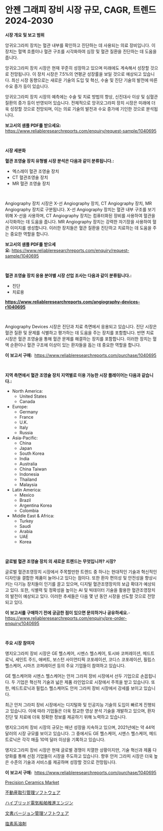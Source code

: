 <p><h1>안젠 그래피 장비 시장 규모, CAGR, 트렌드 2024-2030</h1></p><p><strong>시장 개요 및 보고 범위</strong></p>
<p><p>앙귀오그라피 장치는 혈관 내부를 확인하고 진단하는 데 사용되는 의료 장비입니다. 이 장치는 혈액 흐름이나 혈관 구조를 시각화하여 심장 및 혈관 질환을 진단하는 데 도움을 줍니다.</p><p>앙귀오그라피 장치 시장은 현재 꾸준히 성장하고 있으며 미래에도 계속해서 성장할 것으로 전망됩니다. 이 장치 시장은 7.5%의 연평균 성장률을 보일 것으로 예상되고 있습니다. 최신 시장 동향으로는 새로운 기술의 도입 및 혁신, 수술 및 진단 기술의 발전에 따른 수요 증가 등이 있습니다.</p><p>앙귀오그라피 장치 시장의 예측에는 수술 및 치료 방법의 향상, 신진대사 이상 및 심혈관 질환의 증가 등이 반영되어 있습니다. 전체적으로 앙귀오그라피 장치 시장은 미래에 더욱 성장할 것으로 전망되며, 이는 의료 기술의 발전과 수요 증가에 기인한 것으로 분석됩니다.</p></p>
<p><strong>보고서의 샘플 PDF를 받으세요:</strong> <a href="https://www.reliableresearchreports.com/enquiry/request-sample/1040695">https://www.reliableresearchreports.com/enquiry/request-sample/1040695</a></p>
<p>&nbsp;</p>
<p><strong>시장 세분화</strong></p>
<p><strong>혈관 조영술 장치 유형별 시장 분석은 다음과 같이 분류됩니다.:</strong></p>
<p><ul><li>엑스레이 혈관 조영술 장치</li><li>CT 혈관조영술 장치</li><li>MR 혈관 조영술 장치</li></ul></p>
<p>&nbsp;</p>
<p><p>Angiography 장치 시장은 X-선 Angiography 장치, CT Angiography 장치, MR Angiography 장치로 구분됩니다. X-선 Angiography 장치는 혈관 내부 구조를 보기 위해 X-선을 사용하며, CT Angiography 장치는 컴퓨터화된 장비를 사용하여 혈관을 시각화하는 데 도움을 줍니다. MR Angiography 장치는 강력한 자기장을 사용하여 혈관 이미지를 생성합니다. 이러한 장치들은 혈관 질환을 진단하고 치료하는 데 도움을 주는 중요한 역할을 합니다.</p></p>
<p><strong>보고서의 샘플 PDF를 받으세요:</strong>&nbsp;<a href="https://www.reliableresearchreports.com/enquiry/request-sample/1040695">https://www.reliableresearchreports.com/enquiry/request-sample/1040695</a></p>
<p>&nbsp;</p>
<p><strong> 혈관 조영술 장치 응용 분야별 시장 산업 조사는 다음과 같이 분류됩니다.:</strong></p>
<p><ul><li>진단</li><li>치료용</li></ul></p>
<p><strong><a href="https://www.reliableresearchreports.com/angiography-devices-r1040695">https://www.reliableresearchreports.com/angiography-devices-r1040695</a></strong></p>
<p>&nbsp;</p>
<p><p>Angiography Devices 시장은 진단과 치료 측면에서 응용되고 있습니다. 진단 시장은 혈관 질환 및 문제를 식별하고 평가하는 데 도움을 주는 장치를 포함합니다. 반면 치료 시장은 혈관 조영술을 통해 혈관 문제를 해결하는 장치를 포함합니다. 이러한 장치는 혈액 순환이나 혈관 구조에 이상이 있는 환자들을 돕는 데 중요한 역할을 합니다.</p></p>
<p><strong>이 보고서 구매:</strong>&nbsp; <a href="https://www.reliableresearchreports.com/purchase/1040695">https://www.reliableresearchreports.com/purchase/1040695</a></p>
<p>&nbsp;</p>
<p><strong>지역 측면에서 혈관 조영술 장치 지역별로 이용 가능한 시장 플레이어는 다음과 같습니다.:</strong></p>
<p><ul>
    <li>
        North America:
        <ul>
            <li>United States</li>
            <li>Canada</li>
        </ul>
    </li>
    <li>
        Europe:
        <ul>
            <li>Germany</li>
            <li>France</li>
            <li>U.K.</li>
            <li>Italy</li>
            <li>Russia</li>
        </ul>
    </li>
    <li>
        Asia-Pacific:
        <ul>
            <li>China</li>
            <li>Japan</li>
            <li>South Korea</li>
            <li>India</li>
            <li>Australia</li>
            <li>China Taiwan</li>
            <li>Indonesia</li>
            <li>Thailand</li>
            <li>Malaysia</li>
        </ul>
    </li>
    <li>
        Latin America:
        <ul>
            <li>Mexico</li>
            <li>Brazil</li>
            <li>Argentina Korea</li>
            <li>Colombia</li>
        </ul>
    </li>
    <li>
        Middle East & Africa:
        <ul>
            <li>Turkey</li>
            <li>Saudi</li>
            <li>Arabia</li>
            <li>UAE</li>
            <li>Korea</li>
        </ul>
    </li>
    </ul></p>
<p>&nbsp;</p>
<p><strong>글로벌 혈관 조영술 장치 의 새로운 트렌드는 무엇입니까? 시장?</strong></p>
<p><p>글로벌 혈관조영장치 시장에서 주목할만한 트렌드 중 하나는 현대적인 기술과 혁신적인 디자인을 결합한 제품이 늘어나고 있다는 점이다. 또한 환자 편의성 및 안전성을 향상시키는 다기능 장치들이 인기를 끌고 있으며, 디지털 혈관조영장치의 보급 확대가 예상되고 있다. 또한, 식별력 및 정확성을 높이는 AI 및 빅데이터 기술을 활용한 혈관조영장치의 발전이 예상되고 있다. 이러한 추세들은 다음 몇 년 동안 시장을 선도할 것으로 전망되고 있다.</p></p>
<p><strong>이 보고서를 구매하기 전에 궁금한 점이 있으면 문의하거나 공유하세요.</strong>- <a href="https://www.reliableresearchreports.com/enquiry/pre-order-enquiry/1040695">https://www.reliableresearchreports.com/enquiry/pre-order-enquiry/1040695</a></p>
<p>&nbsp;</p>
<p><strong>주요 시장 참여자</strong></p>
<p><p>앵지오그라피 장비 시장은 GE 헬스케어, 시멘스 헬스케어, 토시바 코퍼레이션, 메드트로닉, 세인트 주드, 애버트, 보스턴 사이언티픽 코포레이션, 코디스 코포레이션, 필립스 헬스케어, 시마즈 코퍼레이션 등의 주요 기업들이 참여하고 있습니다.</p><p>GE 헬스케어와 시멘스 헬스케어는 안저 그라피 장비 시장에서 선두 기업으로 손꼽힙니다. 두 기업은 혁신적 기술과 넓은 제품 라인업으로 시장에서 주목을 받고 있습니다. 또한, 메드트로닉과 필립스 헬스케어도 안저 그라피 장비 시장에서 강세를 보이고 있습니다.</p><p>최근 안저 그라피 장비 시장에서는 디지털화 및 인공지능 기술의 도입이 빠르게 진행되고 있습니다. 이에 따라 기업들은 더욱 정교한 영상 분석 기술을 개발하고 있으며, 환자 진단 및 치료에 더욱 정확한 정보를 제공하기 위해 노력하고 있습니다.</p><p>앵지오그라피 장비 시장의 규모는 매년 성장을 지속하고 있으며, 2021년에는 약 44억 달러의 시장 규모를 보이고 있습니다. 그 중에서도 GE 헬스케어, 시멘스 헬스케어, 메드트로닉은 각각 매출 10억 달러 이상을 기록하고 있습니다.</p><p>앵지오그라피 장비 시장은 현재 글로벌 경쟁이 치열한 상황이지만, 기술 혁신과 제품 다양화를 통해 선점 기업들이 시장을 주도하고 있습니다. 향후 안저 그라피 시장은 더욱 높은 수준의 기술과 서비스를 제공하며 성장할 것으로 전망됩니다.</p></p>
<p><strong>이 보고서 구매:</strong>&nbsp;&nbsp;<a href="https://www.reliableresearchreports.com/purchase/1040695">https://www.reliableresearchreports.com/purchase/1040695</a></p>
<p><p><a href="https://issuu.com/reportprime-2/docs/precision-ceramics-market-size-2030.pptx">Precision Ceramics Market</a></p><p><a href="https://medium.com/@santosuigrtley997836/%E4%B8%8D%E5%8B%95%E7%94%A3%E5%8F%96%E5%BC%95%E7%AE%A1%E7%90%86%E3%82%BD%E3%83%95%E3%83%88%E3%82%A6%E3%82%A7%E3%82%A2%E5%B8%82%E5%A0%B4%E3%83%AC%E3%83%9D%E3%83%BC%E3%83%88%E3%81%AF-%E3%81%93%E3%81%AE%E5%B8%82%E5%A0%B4%E3%81%AE%E6%9C%80%E6%96%B0%E3%81%AE%E3%83%88%E3%83%AC%E3%83%B3%E3%83%89%E3%82%84%E6%88%90%E9%95%B7%E6%A9%9F%E4%BC%9A%E3%82%92%E6%98%8E%E3%82%89%E3%81%8B%E3%81%AB%E3%81%97%E3%81%BE%E3%81%99-0a9bd9c3258a">不動産取引管理ソフトウェア</a></p><p><a href="https://github.com/efcvopdgkdx128/Market-Research-Report-List-1/blob/main/722426829226.md">ハイブリッド電気船舶推進エンジン</a></p><p><a href="https://medium.com/@coraltrout1923/%E6%96%87%E6%9B%B8%E3%83%90%E3%83%BC%E3%82%B8%E3%83%A7%E3%83%B3%E7%AE%A1%E7%90%86%E3%82%BD%E3%83%95%E3%83%88%E3%82%A6%E3%82%A7%E3%82%A2%E5%B8%82%E5%A0%B4%E8%AA%BF%E6%9F%BB%E3%83%AC%E3%83%9D%E3%83%BC%E3%83%88-%E3%81%9D%E3%81%AE%E6%AD%B4%E5%8F%B2%E3%81%8A%E3%82%88%E3%81%B32024%E5%B9%B4%E3%81%8B%E3%82%892031%E5%B9%B4%E3%81%BE%E3%81%A7%E3%81%AE%E4%BA%88%E6%B8%AC-ac08d899b6c6">文書バージョン管理ソフトウェア</a></p><p><a href="https://github.com/hwbcz413288296/Market-Research-Report-List-1/blob/main/802512329227.md">塩素系溶剤</a></p></p>